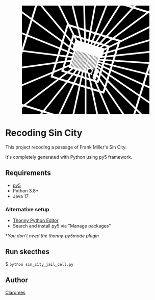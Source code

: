 <p align="center">
    <img src="sin_city_jail_cell/frame_0000.png" width="400">
</p>

# Recoding Sin City

This project recoding a passage of Frank Miller's Sin City.

It's completely generated with Python using py5 framework.

## Requirements

- [py5](https://py5.ixora.io/content/install.html)
- Python 3.8+
- Java 17

### Alternative setup

- [Thonny Python Editor](https://thonny.org/)
- Search and install py5 via "Manage packages"

**You don't need the thonny-py5mode plugin*

## Run skecthes

$ `python sin_city_jail_cell.py`

## Author

[Claromes](https://claromes.github.io)